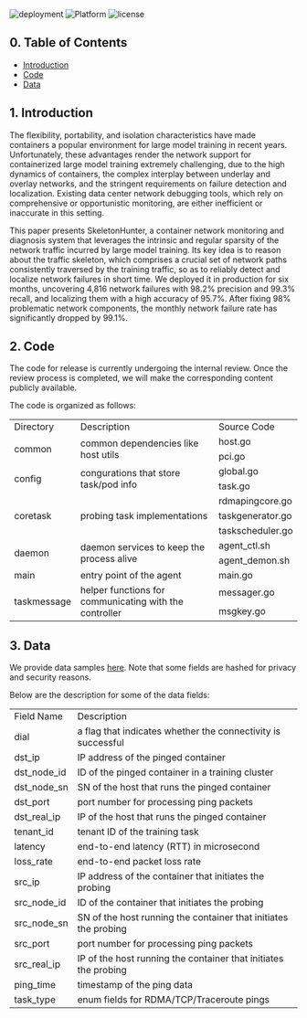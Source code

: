 ![deployment](https://img.shields.io/github/deployments/SkeletonHunter/SkeletonHunter.github.io/github-pages?label=deployment) ![Platform](https://img.shields.io/badge/platform-Linux-8A2BE2) ![license](https://img.shields.io/github/license/SkeletonHunter/SkeletonHunter.github.io)

## 0. Table of Contents

* [Introduction](#1-introduction)
* [Code](#2-code)
* [Data](#3-data)

## 1. Introduction

The flexibility, portability, and isolation characteristics have made containers a popular environment for large model training in recent years. Unfortunately, these advantages render the network support for containerized large model training extremely challenging, due to the high dynamics of containers, the complex interplay between underlay and overlay networks, and the stringent requirements on failure detection and localization. Existing data center network debugging tools, which rely on comprehensive or opportunistic monitoring, are either inefficient or inaccurate in this setting.

This paper presents SkeletonHunter, a container network monitoring and diagnosis system that leverages the intrinsic and regular sparsity of the network traffic incurred by large model training. Its key idea is to reason about the traffic skeleton, which comprises a crucial set of network paths consistently traversed by the training traffic, so as to reliably detect and localize network failures in short time. We deployed it in production for six months, uncovering 4,816 network failures with 98.2% precision and 99.3% recall, and localizing them with a high accuracy of 95.7%. After fixing 98% problematic network components, the monthly network failure rate has significantly dropped by 99.1%.

## 2. Code

The code for release is currently undergoing the internal review. Once the review process is completed, we will make the corresponding content publicly available.

The code is organized as follows:

<table>
  <tr>
    <td>Directory</td>
    <td>Description</td>
    <td>Source Code</td>
  </tr>
  <tr>
    <td rowspan='2'>common</td>
    <td rowspan='2'>common dependencies like host utils</td>
    <td>host.go</td>
  </tr>
  <tr>
    <td >pci.go</td>
  </tr>
  <tr>
    <td rowspan='2'>config</td>
    <td rowspan='2'>congurations that store task/pod info</td>
    <td>global.go</td>
  </tr>
  <tr>
    <td>task.go</td>
  </tr>
  <tr>
    <td rowspan='3'>coretask</td>
    <td rowspan='3'>probing task implementations</td>
    <td>rdmapingcore.go</td>
  </tr>
  <tr>
    <td>taskgenerator.go</td>
  </tr>
  <tr>
    <td>taskscheduler.go</td>
  </tr>
  <tr>
    <td rowspan='2'>daemon</td>
    <td rowspan='2'>daemon services to keep the process alive</td>
    <td>agent_ctl.sh</td>
  </tr>
  <tr>
    <td >agent_demon.sh</td>
  </tr>
  <tr>
    <td rowspan='1'>main</td>
    <td rowspan='1'>entry point of the agent</td>
    <td>main.go</td>
  </tr>
  <tr>
    <td rowspan='2'>taskmessage</td>
    <td rowspan='2'>helper functions for communicating with the controller</td>
    <td>messager.go</td>
  </tr>
  <tr>
    <td>msgkey.go</td>
  </tr>
</table>

## 3. Data

We provide data samples [here](https://github.com/SkeletonHunter/SkeletonHunter.github.io/blob/main/data/samples.csv). Note that some fields are hashed for privacy and security reasons.

Below are the description for some of the data fields:

<table>
  <tr>
    <td>Field Name</td>
    <td>Description</td>
  </tr>
  <tr>
    <td>dial</td>
    <td>a flag that indicates whether the connectivity is successful</td>
  </tr>
  <tr>
    <td>dst_ip</td>
    <td>IP address of the pinged container</td>
  </tr>
  <tr>
    <td>dst_node_id</td>
    <td>ID of the pinged container in a training cluster</td>
  </tr>
  <tr>
    <td>dst_node_sn</td>
    <td>SN of the host that runs the pinged container</td>
  </tr>
  <tr>
    <td >dst_port</td>
    <td>port number for processing ping packets</td>
  </tr>
  <tr>
    <td>dst_real_ip</td>
    <td>IP of the host that runs the pinged container</td>
  </tr>
  <tr>
    <td>tenant_id</td>
    <td>tenant ID of the training task</td>
  </tr>
  <tr>
    <td>latency</td>
    <td>end-to-end latency (RTT) in microsecond</td>
  </tr>
  <tr>
    <td>loss_rate</td>
    <td>end-to-end packet loss rate</td>
  </tr>
  <tr>
    <td>src_ip</td>
    <td>IP address of the container that initiates the probing</td>
  </tr>
  <tr>
    <td>src_node_id</td>
    <td>ID of the container that initiates the probing</td>
  </tr>
  <tr>
    <td>src_node_sn</td>
    <td>SN of the host running the container that initiates the probing</td>
  </tr>
  <tr>
    <td >src_port</td>
    <td>port number for processing ping packets</td>
  </tr>
  <tr>
    <td>src_real_ip</td>
    <td>IP of the host running the container that initiates the probing</td>
  </tr>
  <tr>
    <td >ping_time</td>
    <td >timestamp of the ping data</td>
  </tr>
  <tr>
    <td>task_type</td>
    <td>enum fields for RDMA/TCP/Traceroute pings</td>
  </tr>
</table>
